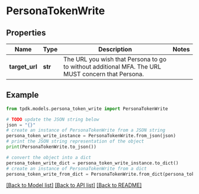 # PersonaTokenWrite



## Properties

Name | Type | Description | Notes
------------ | ------------- | ------------- | -------------
**target_url** | **str** | The URL you wish that Persona to go to without additional MFA. The URL MUST concern that Persona. | 

## Example

```python
from tpdk.models.persona_token_write import PersonaTokenWrite

# TODO update the JSON string below
json = "{}"
# create an instance of PersonaTokenWrite from a JSON string
persona_token_write_instance = PersonaTokenWrite.from_json(json)
# print the JSON string representation of the object
print(PersonaTokenWrite.to_json())

# convert the object into a dict
persona_token_write_dict = persona_token_write_instance.to_dict()
# create an instance of PersonaTokenWrite from a dict
persona_token_write_from_dict = PersonaTokenWrite.from_dict(persona_token_write_dict)
```
[[Back to Model list]](../README.md#documentation-for-models) [[Back to API list]](../README.md#documentation-for-api-endpoints) [[Back to README]](../README.md)


